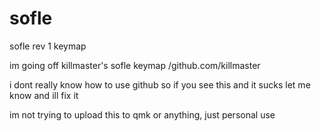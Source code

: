 # sofle
sofle rev 1 keymap

im going off killmaster's sofle keymap
/github.com/killmaster

i dont really know how to use github so if you see this and it sucks let me know and ill fix it

im not trying to upload this to qmk or anything, just personal use

